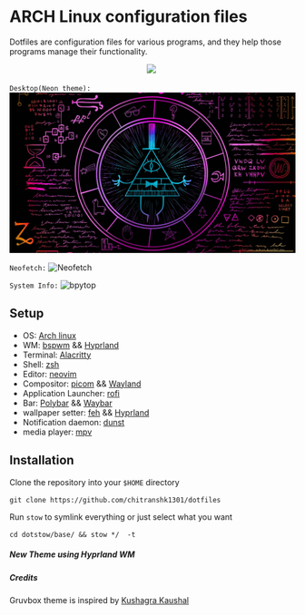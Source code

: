 # ARCH Linux configuration files
Dotfiles are configuration files for various programs, and they help those programs manage their functionality.

<p align="center">
 <img  src="https://visitor-badge.glitch.me/badge?page_id=chitranshk1301/dotfiles.visitor-badge" >  
 <img  alt="" src="https://img.shields.io/github/repo-size/chitranshk1301/dotfiles?style=flat&label=repo-size&color=fb9199&labelColor=1d212a"/>
</p>

`Desktop(Neon theme):`
![desktop](https://github.com/chitranshk1301/dotfiles/blob/main/wallpaper/walllatest.jpg?raw=true)

`Neofetch:`
![Neofetch]([https://github.com/chitranshk1301/Ignore-this/blob/main/neofetch.png](https://github.com/chitranshk1301/dotfiles/blob/main/wallpaper/Screenshot_20230519_005213.png)?raw=true)

`System Info:`
![bpytop](https://github.com/chitranshk1301/Ignore-this/blob/main/bpytop.png?raw=true)


## Setup
- OS: [Arch linux](https://archlinux.org/)
- WM: [bspwm](https://github.com/baskerville/bspwm) && [Hyprland](https://github.com/hyprwm/Hyprland)
- Terminal: [Alacritty](https://github.com/alacritty/alacritty)
- Shell: [zsh](https://www.zsh.org/)
- Editor: [neovim](https://github.com/neovim/neovim)
- Compositor: [picom](https://github.com/Arian8j2/picom-jonaburg-fix.git) && [Wayland](https://github.com/freedesktop/wayland)
- Application Launcher: [rofi](https://github.com/davatorium/rofi)
- Bar: [Polybar](https://github.com/polybar/polybar) && [Waybar](https://github.com/Alexays/Waybar)
- wallpaper setter: [feh](https://feh.finalrewind.org/) && [Hyprland](https://github.com/hyprwm/Hyprland)
- Notification daemon: [dunst](https://dunst-project.org/)
- media player: [mpv](https://mpv.io/)

## Installation
Clone the repository into your `$HOME` directory


```
git clone https://github.com/chitranshk1301/dotfiles 
```

Run `stow` to symlink everything or just select what you want
```
cd dotstow/base/ && stow */  -t
```
##### New Theme using Hyprland WM


##### Credits
Gruvbox theme is inspired by [Kushagra Kaushal](https://github.com/kshgrk/linux_dotfiles)
